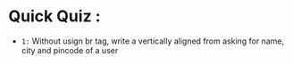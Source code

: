 # Quick Quiz :

- `1:` Without usign br tag, write a vertically aligned from asking for name, city and pincode of a user
